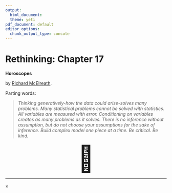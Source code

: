 ```yaml
---
output:
  html_document:
  theme: yeti
pdf_document: default
editor_options: 
  chunk_output_type: console
---
```


# Rethinking: Chapter 17

**Horoscopes**



by [Richard McElreath](https://xcelab.net/rm/statistical-rethinking/).

Parting words:

> *Thinking generatively-how the data could arise-solves many problems. Many statistical problems cannot be solved with statistics. All variables are measured with error. Conditioning on variables creates as many problems as it solves. There is no inference without assumption, but do not choose your assumptions for the sake of inference. Build complex model one piece at a time. Be critical. Be kind.*

<center style='font-size:80px'>📕</center>


---

<div id="myModal" class="modal">
  <span class="close">&times;</span>
  <img class="modal-content" id="img01">
  <div id="caption"></div>
</div>

<script src="./js/zoom.js"></script>
